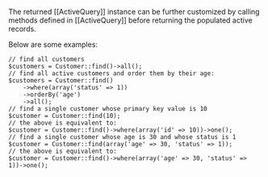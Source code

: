 The returned [[ActiveQuery]] instance can be further customized by calling
methods defined in [[ActiveQuery]] before returning the populated active records.

Below are some examples:

~~~
// find all customers
$customers = Customer::find()->all();
// find all active customers and order them by their age:
$customers = Customer::find()
    ->where(array('status' => 1))
    ->orderBy('age')
    ->all();
// find a single customer whose primary key value is 10
$customer = Customer::find(10);
// the above is equivalent to:
$customer = Customer::find()->where(array('id' => 10))->one();
// find a single customer whose age is 30 and whose status is 1
$customer = Customer::find(array('age' => 30, 'status' => 1));
// the above is equivalent to:
$customer = Customer::find()->where(array('age' => 30, 'status' => 1))->one();
~~~
